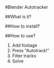 #Blender Autotracker

##What is it?

##How to install?

##How to use?


1. Add footage
2. Press "Autotrack!"
3. Filter tracks
4. Solve